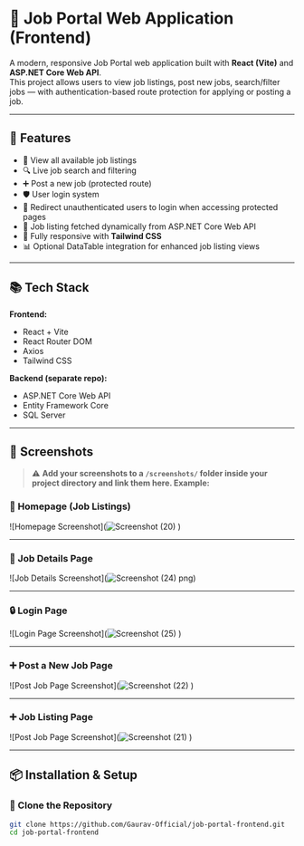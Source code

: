 # 📝 Job Portal Web Application (Frontend)

A modern, responsive Job Portal web application built with **React (Vite)** and **ASP.NET Core Web API**.  
This project allows users to view job listings, post new jobs, search/filter jobs — with authentication-based route protection for applying or posting a job.

---

## 🚀 Features

- 📄 View all available job listings
- 🔍 Live job search and filtering
- ➕ Post a new job (protected route)
- 🛡️ User login system
- 🚫 Redirect unauthenticated users to login when accessing protected pages
- 📃 Job listing fetched dynamically from ASP.NET Core Web API
- 📱 Fully responsive with **Tailwind CSS**
- 📊 Optional DataTable integration for enhanced job listing views

---

## 📚 Tech Stack

**Frontend:**

- React + Vite
- React Router DOM
- Axios
- Tailwind CSS

**Backend (separate repo):**

- ASP.NET Core Web API
- Entity Framework Core
- SQL Server

---

## 📸 Screenshots

> ⚠️ **Add your screenshots to a `/screenshots/` folder inside your project directory and link them here. Example:**

### 📱 Homepage (Job Listings)
![Homepage Screenshot](![Screenshot (20)](https://github.com/user-attachments/assets/82ff3a25-3ffd-4e5e-b4d6-67b3933187ca)
)

---

### 📝 Job Details Page
![Job Details Screenshot](![Screenshot (24)](https://github.com/user-attachments/assets/ecf6b592-8759-42aa-b0b4-e13250151e58)
png)

---

### 🔒 Login Page
![Login Page Screenshot](![Screenshot (25)](https://github.com/user-attachments/assets/739fb227-a45d-41aa-834a-c92c8b88ff35)
)

---

### ➕ Post a New Job Page
![Post Job Page Screenshot](![Screenshot (22)](https://github.com/user-attachments/assets/e1204589-6e3c-4ba8-b078-00dc9b58a0be)
)

---
### ➕ Job Listing Page
![Post Job Page Screenshot](![Screenshot (21)](https://github.com/user-attachments/assets/d9222ba4-1fe2-489c-9cbf-74eedc97d4d5)
)

---

## 📦 Installation & Setup

### 🔧 Clone the Repository

```bash
git clone https://github.com/Gaurav-Official/job-portal-frontend.git
cd job-portal-frontend
